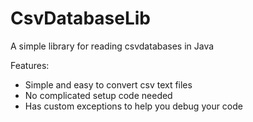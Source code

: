 # CsvDatabaseLib
A simple library for reading csvdatabases in Java

Features:
- Simple and easy to convert csv text files
- No complicated setup code needed
- Has custom exceptions to help you debug your code

